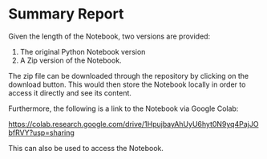 # Summary Report

Given the length of the Notebook, two versions are provided:

  1) The original Python Notebook version
  2) A Zip version of the Notebook.
  
The zip file can be downloaded through the repository by clicking on the download button. This would then store the Notebook locally in order to access it directly and see its content.

Furthermore, the following is a link to the Notebook via Google Colab:

https://colab.research.google.com/drive/1HpujbayAhUyU6hyt0N9yq4PajJObfRVY?usp=sharing


This can also be used to access the Notebook.
